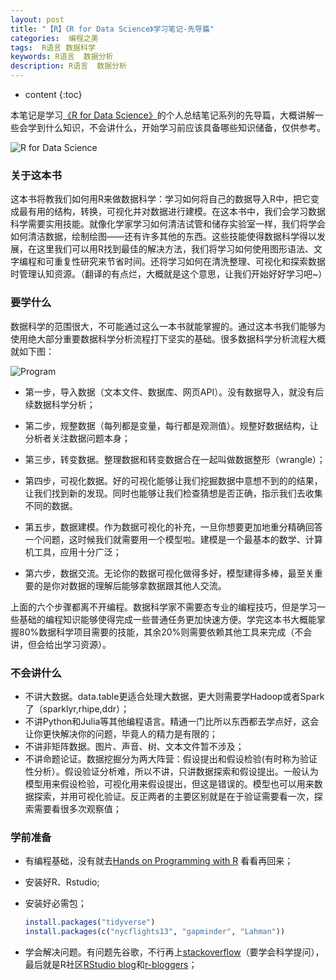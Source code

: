 ```yaml
---
layout: post
title: "【R】《R for Data Science》学习笔记-先导篇"
categories:  编程之美
tags:  R语言 数据科学
keywords: R语言  数据分析
description: R语言  数据分析
---
```


* content
{:toc}


本笔记是学习[《R for Data Science》](http://r4ds.had.co.nz/)的个人总结笔记系列的先导篇，大概讲解一些会学到什么知识，不会讲什么，开始学习前应该具备哪些知识储备，仅供参考。

![R for Data Science](http://r4ds.had.co.nz/cover.png)













### 关于这本书

这本书将教我们如何用R来做数据科学：学习如何将自己的数据导入R中，把它变成最有用的结构，转换，可视化并对数据进行建模。在这本书中，我们会学习数据科学需要实用技能。就像化学家学习如何清洁试管和储存实验室一样，我们将学会如何清洁数据，绘制绘图——还有许多其他的东西。这些技能使得数据科学得以发展，在这里我们可以用R找到最佳的解决方法，我们将学习如何使用图形语法、文字编程和可重复性研究来节省时间。还将学习如何在清洗整理、可视化和探索数据时管理认知资源。（翻译的有点烂，大概就是这个意思，让我们开始好好学习吧~）

### 要学什么

数据科学的范围很大，不可能通过这么一本书就能掌握的。通过这本书我们能够为使用绝大部分重要数据科学分析流程打下坚实的基础。很多数据科学分析流程大概就如下图：

![Program](http://r4ds.had.co.nz/diagrams/data-science.png)



- 第一步，导入数据（文本文件、数据库、网页API）。没有数据导入，就没有后续数据科学分析；

- 第二步，规整数据（每列都是变量，每行都是观测值）。规整好数据结构，让分析者关注数据问题本身；

- 第三步，转变数据。整理数据和转变数据合在一起叫做数据整形（wrangle）；

- 第四步，可视化数据。好的可视化能够让我们挖掘数据中意想不到的的结果，让我们找到新的发现。同时也能够让我们检查猜想是否正确，指示我们去收集不同的数据。

- 第五步，数据建模。作为数据可视化的补充，一旦你想要更加地重分精确回答一个问题，这时候我们就需要用一个模型啦。建模是一个最基本的数学、计算机工具，应用十分广泛；

- 第六步，数据交流。无论你的数据可视化做得多好，模型建得多棒，最至关重要的是你对数据的理解后能够拿数据跟其他人交流。

上面的六个步骤都离不开编程。数据科学家不需要态专业的编程技巧，但是学习一些基础的编程知识能够使得完成一些普通任务更加快速方便。学完这本书大概能掌握80%数据科学项目需要的技能，其余20%则需要依赖其他工具来完成（不会讲，但会给出学习资源）。

### 不会讲什么

- 不讲大数据。data.table更适合处理大数据，更大则需要学Hadoop或者Spark了（sparklyr,rhipe,ddr）；
- 不讲Python和Julia等其他编程语言。精通一门比所以东西都去学点好，这会让你更快解决你的问题，毕竟人的精力是有限的；
- 不讲非矩阵数据。图片、声音、树、文本文件暂不涉及；
- 不讲命题论证。数据挖掘分为两大阵营：假设提出和假设检验(有时称为验证性分析）。假设验证分析难，所以不讲，只讲数据探索和假设提出。一般认为模型用来假设检验，可视化用来假设提出，但这是错误的。模型也可以用来数据探索，并用可视化验证。反正两者的主要区别就是在于验证需要看一次，探索需要看很多次观察值；

###  学前准备

- 有编程基础，没有就去[Hands on Programming with R](http://amzn.com/1449359019) 看看再回来；

- 安装好R、Rstudio;

- 安装好必需包；
  ```R
  install.packages("tidyverse")
  install.packages(c("nycflights13", "gapminder", "Lahman"))
  ```

- 学会解决问题。有问题先谷歌，不行再上[stackoverflow](http://stackoverflow.com/)（要学会科学提问），最后就是R社区[RStudio blog](https://blog.rstudio.org/)和[r-bloggers](http://www.r-bloggers.com/)；


















